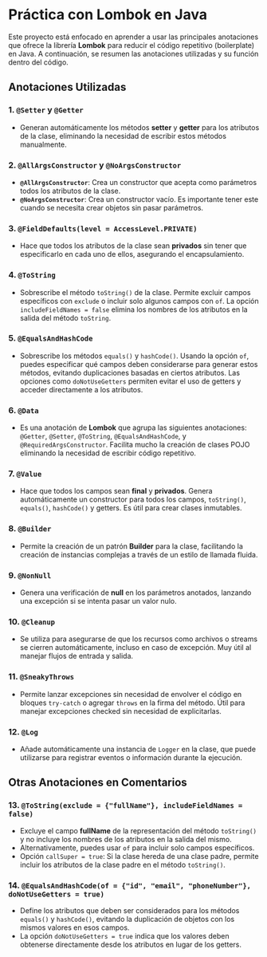 # Práctica con Lombok en Java

Este proyecto está enfocado en aprender a usar las principales anotaciones que ofrece la librería **Lombok** para reducir el código repetitivo (boilerplate) en Java. A continuación, se resumen las anotaciones utilizadas y su función dentro del código.

## Anotaciones Utilizadas

### 1. `@Setter` y `@Getter`
- Generan automáticamente los métodos **setter** y **getter** para los atributos de la clase, eliminando la necesidad de escribir estos métodos manualmente.

### 2. `@AllArgsConstructor` y `@NoArgsConstructor`
- **`@AllArgsConstructor`**: Crea un constructor que acepta como parámetros todos los atributos de la clase.
- **`@NoArgsConstructor`**: Crea un constructor vacío. Es importante tener este cuando se necesita crear objetos sin pasar parámetros.

### 3. `@FieldDefaults(level = AccessLevel.PRIVATE)`
- Hace que todos los atributos de la clase sean **privados** sin tener que especificarlo en cada uno de ellos, asegurando el encapsulamiento.

### 4. `@ToString`
- Sobrescribe el método `toString()` de la clase. Permite excluir campos específicos con `exclude` o incluir solo algunos campos con `of`. La opción `includeFieldNames = false` elimina los nombres de los atributos en la salida del método `toString`.

### 5. `@EqualsAndHashCode`
- Sobrescribe los métodos `equals()` y `hashCode()`. Usando la opción `of`, puedes especificar qué campos deben considerarse para generar estos métodos, evitando duplicaciones basadas en ciertos atributos. Las opciones como `doNotUseGetters` permiten evitar el uso de getters y acceder directamente a los atributos.

### 6. `@Data`
- Es una anotación de **Lombok** que agrupa las siguientes anotaciones: `@Getter`, `@Setter`, `@ToString`, `@EqualsAndHashCode`, y `@RequiredArgsConstructor`. Facilita mucho la creación de clases POJO eliminando la necesidad de escribir código repetitivo.

### 7. `@Value`
- Hace que todos los campos sean **final** y **privados**. Genera automáticamente un constructor para todos los campos, `toString()`, `equals()`, `hashCode()` y getters. Es útil para crear clases inmutables.

### 8. `@Builder`
- Permite la creación de un patrón **Builder** para la clase, facilitando la creación de instancias complejas a través de un estilo de llamada fluida.

### 9. `@NonNull`
- Genera una verificación de **null** en los parámetros anotados, lanzando una excepción si se intenta pasar un valor nulo.

### 10. `@Cleanup`
- Se utiliza para asegurarse de que los recursos como archivos o streams se cierren automáticamente, incluso en caso de excepción. Muy útil al manejar flujos de entrada y salida.

### 11. `@SneakyThrows`
- Permite lanzar excepciones sin necesidad de envolver el código en bloques `try-catch` o agregar `throws` en la firma del método. Útil para manejar excepciones checked sin necesidad de explicitarlas.

### 12. `@Log`
- Añade automáticamente una instancia de `Logger` en la clase, que puede utilizarse para registrar eventos o información durante la ejecución.

## Otras Anotaciones en Comentarios

### 13. `@ToString(exclude = {"fullName"}, includeFieldNames = false)`
- Excluye el campo **fullName** de la representación del método `toString()` y no incluye los nombres de los atributos en la salida del mismo. 
- Alternativamente, puedes usar `of` para incluir solo campos específicos.
- Opción `callSuper = true`: Si la clase hereda de una clase padre, permite incluir los atributos de la clase padre en el método `toString()`.

### 14. `@EqualsAndHashCode(of = {"id", "email", "phoneNumber"}, doNotUseGetters = true)`
- Define los atributos que deben ser considerados para los métodos `equals()` y `hashCode()`, evitando la duplicación de objetos con los mismos valores en esos campos.
- La opción `doNotUseGetters = true` indica que los valores deben obtenerse directamente desde los atributos en lugar de los getters.
